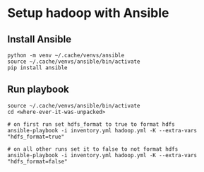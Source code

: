 # Setup hadoop with Ansible

## Install Ansible

```
python -m venv ~/.cache/venvs/ansible
source ~/.cache/venvs/ansible/bin/activate
pip install ansible
```

## Run playbook

```
source ~/.cache/venvs/ansible/bin/activate
cd <where-ever-it-was-unpacked>

# on first run set hdfs_format to true to format hdfs
ansible-playbook -i inventory.yml hadoop.yml -K --extra-vars "hdfs_format=true"

# on all other runs set it to false to not format hdfs
ansible-playbook -i inventory.yml hadoop.yml -K --extra-vars "hdfs_format=false"
```
